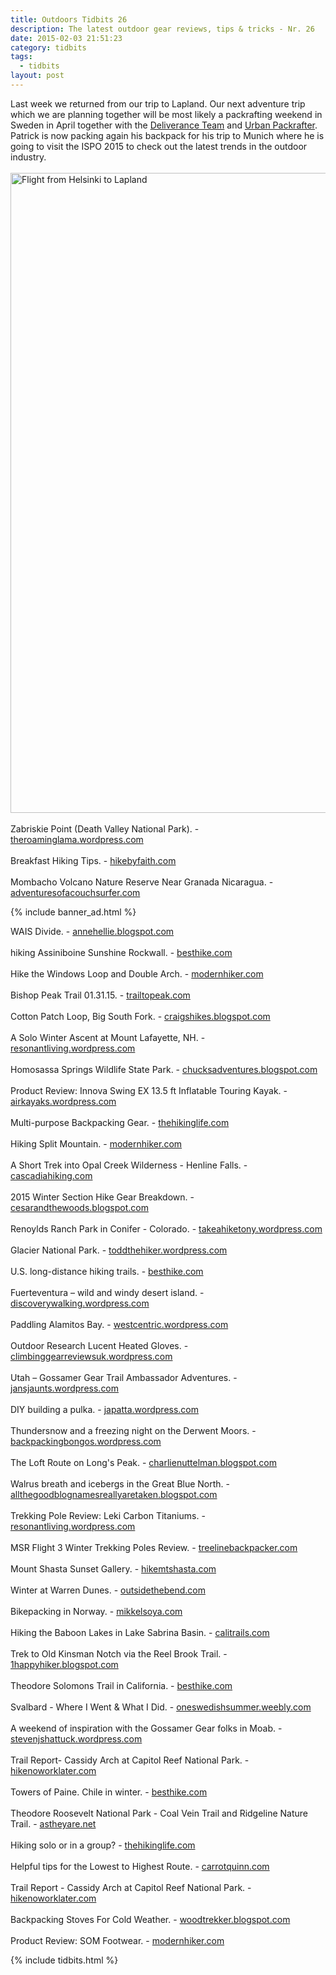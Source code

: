 ```yaml
---
title: Outdoors Tidbits 26
description: The latest outdoor gear reviews, tips & tricks - Nr. 26
date: 2015-02-03 21:51:23
category: tidbits
tags:
  - tidbits
layout: post
---
```

Last week we returned from our trip to Lapland. Our next adventure trip which we are planning together will be most likely a packrafting weekend in Sweden in April together with the [Deliverance Team](http://deliveranceteam.outdrr.com) and [Urban Packrafter](http://www.urbanpackrafter.com). Patrick is now packing again his backpack for his trip to Munich where he is going to visit the ISPO 2015 to check out the latest trends in the outdoor industry.
<br><br>
<a href="https://www.flickr.com/photos/90204224@N07/15815499754" title="Flight from Helsinki to Lapland"><img src="https://farm8.staticflickr.com/7413/15815499754_1ec2a39146_b.jpg" width="1024" height="1024" alt="Flight from Helsinki to Lapland"></a>
<br><!--more--><br>
Zabriskie Point (Death Valley National Park). - [theroaminglama.wordpress.com](https://theroaminglama.wordpress.com/2015/02/03/zabriskie-point-death-valley-national-park-2/)
<br><br>
Breakfast Hiking Tips. - [hikebyfaith.com](http://hikebyfaith.com/2015/02/03/hiking-tips-breakfast-doesnt-have-to-be-boring)
<br><br>
Mombacho Volcano Nature Reserve Near Granada Nicaragua. - [adventuresofacouchsurfer.com](http://adventuresofacouchsurfer.com/2015/02/03/mombacho-volcano-nature-reserve-near-granada-nicaragua)

{% include banner_ad.html %}


WAIS Divide. - [annehellie.blogspot.com](http://annehellie.blogspot.com/2015/01/wais-divide.html)
<br><br>
hiking Assiniboine Sunshine Rockwall. - [besthike.com](http://besthike.com/2015/02/03/hiking-assiniboine-sunshine-rockwall/)
<br><br>
Hike the Windows Loop and Double Arch. - [modernhiker.com](http://www.modernhiker.com/2015/02/02/hike-the-windows-loop-double-arch-arches-national-park/)
<br><br>
Bishop Peak Trail 01.31.15. - [trailtopeak.com](http://trailtopeak.com/2015/02/02/bishop-peak-trail-01-31-15)
<br><br>
Cotton Patch Loop, Big South Fork. - [craigshikes.blogspot.com](http://craigshikes.blogspot.com/2015/02/cotton-patch-loop-big-south-fork.html)
<br><br>
 A Solo Winter Ascent at Mount Lafayette, NH. - [resonantliving.wordpress.com](https://resonantliving.wordpress.com/2015/02/02/mount-lafayette-nh-a-solo-winter-ascent/)
<br><br>
Homosassa Springs Wildlife State Park. - [chucksadventures.blogspot.com](http://chucksadventures.blogspot.com/2015/01/homosassa-springs-wildlife-state-park.html)
<br><br>
Product Review: Innova Swing EX 13.5 ft Inflatable Touring Kayak. - [airkayaks.wordpress.com](https://airkayaks.wordpress.com/2015/01/29/product-review-new-innova-swing-ex-13-5-ft-inflatable-touring-kayak/)
<br><br>
Multi-purpose Backpacking Gear. - [thehikinglife.com](http://www.thehikinglife.com/journal/2015/01/multi-purpose-backpacking-gear/)
<br><br>
Hiking Split Mountain. - [modernhiker.com](http://www.modernhiker.com/2015/01/29/hiking-split-mountain/)
<br><br>
A Short Trek into Opal Creek Wilderness - Henline Falls. - [cascadiahiking.com](http://www.cascadiahiking.com/2015/01/a-short-trek-into-opal-creek-wilderness.html)
<br><br>
2015 Winter Section Hike Gear Breakdown. - [cesarandthewoods.blogspot.com](http://cesarandthewoods.blogspot.com/2015/01/2015-winter-section-hike-gear-breakdown.html)
<br><br>
Renoylds Ranch Park in Conifer - Colorado. - [takeahiketony.wordpress.com](https://takeahiketony.wordpress.com/2015/01/29/renoylds-ranch-park-in-conifer-colorado/)
<br><br>
Glacier National Park. - [toddthehiker.wordpress.com](https://toddthehiker.wordpress.com/2015/01/29/glacier-national-park-vast-wild-and-wonderful/)
<br><br>
U.S. long-distance hiking trails. - [besthike.com](http://besthike.com/2015/01/30/u-s-long-distance-hiking-trails/)
<br><br>
Fuerteventura – wild and windy desert island. - [discoverywalking.wordpress.com](https://discoverywalking.wordpress.com/2015/01/30/fuerteventura-the-wild-windy-desert-island/)
<br><br>
Paddling Alamitos Bay. - [westcentric.wordpress.com](https://westcentric.wordpress.com/2015/01/30/paddling-alamitos-bay/)
<br><br>
Outdoor Research Lucent Heated Gloves. - [climbinggearreviewsuk.wordpress.com](https://climbinggearreviewsuk.wordpress.com/2015/01/30/outdoor-research-lucent-heated-gloves/)
<br><br>
Utah – Gossamer Gear Trail Ambassador Adventures. - [jansjaunts.wordpress.com](https://jansjaunts.wordpress.com/2015/01/20/utah-gossamer-gear-trail-ambassador-adventures/)
<br><br>
DIY building a pulka. - [japatta.wordpress.com](https://japatta.wordpress.com/2015/01/30/diy-building-a-pulka-part-ii-polyester/)
<br><br>
Thundersnow and a freezing night on the Derwent Moors. - [backpackingbongos.wordpress.com](https://backpackingbongos.wordpress.com/2015/01/31/thundersnow-and-a-freezing-night-on-the-derwent-moors/)
<br><br>
The Loft Route on Long's Peak. - [charlienuttelman.blogspot.com](http://charlienuttelman.blogspot.fi/p/longs-peak-12-ascents-12-calendar.html)
<br><br>
Walrus breath and icebergs in the Great Blue North. - [allthegoodblognamesreallyaretaken.blogspot.com](http://allthegoodblognamesreallyaretaken.blogspot.com/2015/01/walrus-breath-and-icebergs-in-great.html)
<br><br>
Trekking Pole Review: Leki Carbon Titaniums. - [resonantliving.wordpress.com](https://resonantliving.wordpress.com/2015/01/31/thru-hike-trekking-pole-review-leki-carbon-titaniums/)
<br><br>
MSR Flight 3 Winter Trekking Poles Review. - [treelinebackpacker.com](http://treelinebackpacker.com/2015/02/01/msr-flight-3-winter-trekking-poles-review)
<br><br>
Mount Shasta Sunset Gallery. - [hikemtshasta.com](http://hikemtshasta.com/2015/02/01/mount-shasta-sunset-gallery)
<br><br>
Winter at Warren Dunes. - [outsidethebend.com](http://outsidethebend.com/2015/02/01/winter-at-warren-dunes)
<br><br>
Bikepacking in Norway. - [mikkelsoya.com](http://mikkelsoya.com/2015/02/01/new-project-bikepacking-in-norway)
<br><br>
Hiking the Baboon Lakes in Lake Sabrina Basin. - [calitrails.com](http://calitrails.com/2015/02/01/hiking-the-baboon-lakes-in-lake-sabrina-basin)
<br><br>
Trek to Old Kinsman Notch via the Reel Brook Trail. - [1happyhiker.blogspot.com](http://1happyhiker.blogspot.com/2015/01/reflections-about-trek-to-old-kinsman.html)
<br><br>
Theodore Solomons Trail in California. - [besthike.com](http://besthike.com/2015/02/02/theodore-solomons-trail-california/)
<br><br>
Svalbard - Where I Went & What I Did. - [oneswedishsummer.weebly.com](http://oneswedishsummer.weebly.com/my-blog/svalbard-where-i-went-what-i-did-part-1)
<br><br>
A weekend of inspiration with the Gossamer Gear folks in Moab. - [stevenjshattuck.wordpress.com](https://stevenjshattuck.wordpress.com/2015/01/27/a-weekend-of-inspiration-with-the-gossamer-gear-folks-in-moab/)
<br><br>
Trail Report- Cassidy Arch at Capitol Reef National Park. - [hikenoworklater.com](http://hikenoworklater.com/2015/01/27/trail-report-cassidy-arch-at-capitol-reef-national-park)
<br><br>
Towers of Paine. Chile in winter. - [besthike.com](http://besthike.com/2015/01/28/towers-of-paine-chile-in-winter/)
<br><br>
Theodore Roosevelt National Park - Coal Vein Trail and Ridgeline Nature Trail. - [astheyare.net](http://astheyare.net/2015/01/28/theodore-roosevelt-national-park-south-unit-coal-vein-trail-and-ridgeline-nature-trail)
<br><br>
Hiking solo or in a group? - [thehikinglife.com](http://www.thehikinglife.com/journal/2015/01/hiking-solo-or-in-a-group/)
<br><br>
Helpful tips for the Lowest to Highest Route. - [carrotquinn.com](http://carrotquinn.com/2015/01/28/helpful-tips-for-the-lowest-to-highest-route/)
<br><br>
Trail Report - Cassidy Arch at Capitol Reef National Park. - [hikenoworklater.com](http://hikenoworklater.com/2015/01/27/trail-report-cassidy-arch-at-capitol-reef-national-park)
<br><br>
Backpacking Stoves For Cold Weather. - [woodtrekker.blogspot.com](http://woodtrekker.blogspot.com/2015/01/backpacking-stoves-for-cold-weather.html)
<br><br>
Product Review: SOM Footwear. - [modernhiker.com](http://www.modernhiker.com/2015/02/03/product-review-som-footwear/)

{% include tidbits.html %}
